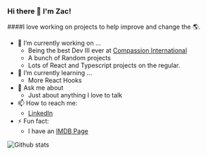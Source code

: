 ### Hi there 👋 I'm Zac!

####I love working on projects to help improve and change the 🌎.

- 🔭 I’m currently working on ...
    - Being the best Dev III ever at [Compassion International](https://www.compassion.com/)
    - A bunch of Random projects 
    - Lots of React and Typescript projects on the regular.
- 🌱 I’m currently learning ...
    - More React Hooks
- 💬 Ask me about
    - Just about anything I love to talk
- 📫 How to reach me:
    - [LinkedIn](https://www.linkedin.com/in/zac-poorman/)
- ⚡ Fun fact: 
    - I have an [IMDB Page](https://www.imdb.com/name/nm4036043/?ref_=nv_sr_srsg_0_tt_0_nm_3_q_zachary%2520poorman)
 
![Github stats](https://github-readme-stats.vercel.app/api?username=OOCAZ)
